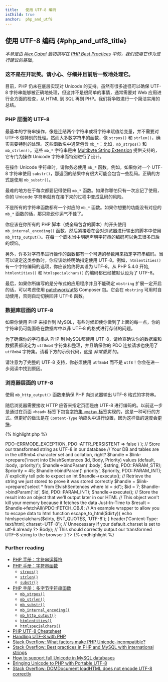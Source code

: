 ```yaml
---
title:   使用 UTF-8 编码
isChild: true
anchor:  php_and_utf8
---
```


## 使用 UTF-8 编码 {#php_and_utf8_title}

_本章是由 [Alex Cabal](https://alexcabal.com/) 最初撰写在 [PHP Best Practices](https://phpbestpractices.org/#utf-8) 中的，我们使用它作为进行建议的基础_。

### 这不是在开玩笑。请小心、仔细并且前后一致地处理它。

目前，PHP 仍未在底层实现对 Unicode 的支持。虽然有很多途径可以确保 UTF-8 字符串能够被正确地处理，但这并不是很简单的事情，通常需要对 Web 应用进行全方面的检查，从 HTML 到 SQL 再到 PHP。我们将争取进行一个简洁实用的总结。

### PHP 层面的 UTF-8

最基本的字符串操作，像是连结两个字符串或将字符串赋值给变量，并不需要对 UTF-8 做特别的处理。然而大多数字符串的函数，像 `strpos()` 和 `strlen()`，确实需要特别的处理。这些函数名中通常包含 `mb_*`：比如，`mb_strpos()` 和 `mb_strlen()`。这些 `mb_*` 字符串是由 [Multibyte String Extension] 提供支持的，它专门为操作 Unicode 字符串而特别进行了设计。

在操作 Unicode 字符串时，请你务必使用 `mb_*` 函数。例如，如果你对一个 UTF-8 字符串使用 `substr()`，那返回的结果中有很大可能会包含一些乱码。正确的方式是使用 `mb_substr()`。

最难的地方在于每次都要记得使用 `mb_*` 函数。如果你哪怕只有一次忘记了使用，你的 Unicode 字符串就有在接下来的过程中变成乱码的风险。

不是所有的字符串函数都有一个对应的 `mb_*` 函数。如果你想要的功能没有对应的 `mb_*` 函数的话，那只能说你运气不佳了。

你应该在你所有的 PHP 脚本（或全局包含的脚本）的开头使用 `mb_internal_encoding()` 函数，然后紧接着在会对浏览器进行输出的脚本中使用 `mb_http_output()`。在每一个脚本当中明确声明字符串的编码可以免去很多日后的烦恼。

另外，许多对字符串进行操作的函数都有一个可选的参数用来指定字符串编码。当可以设定这类参数时，你应该始终明确指定使用 UTF-8。例如，`htmlentities()` 有一个字符编码的选项，你应该始终将其设为 UTF-8。从 PHP 5.4.0 开始, `htmlentities()` 和 `htmlspecialchars()` 的编码都已经被默认设为了 UTF-8。

最后，如果你所编写的是分布式的应用程序并且不能确定 `mbstring` 扩展一定开启的话，可以考虑使用 [patchwork/utf8] Composer 包。它会在 `mbstring` 可用时自动使用，否则自动切换回非 UTF-8 函数。

[Multibyte String Extension]: https://php.net/book.mbstring
[patchwork/utf8]: https://packagist.org/packages/patchwork/utf8

### 数据库层面的 UTF-8

如果你使用 PHP 来操作到 MySQL，有些时候即使你做到了上面的每一点，你的字符串仍可能面临在数据库中以非 UTF-8 的格式进行存储的问题。

为了确保你的字符串从 PHP 到 MySQL都使用 UTF-8，请检查确认你的数据库和数据表都设定为 `utf8mb4` 字符集和整理，并且确保你的 PDO 连接请求也使用了 `utf8mb4` 字符集。请看下方的示例代码，这是 _非常重要_ 的。

请注意为了完整的 UTF-8 支持，你必须使用 `utf8mb4` 而不是  `utf8`！你会在进一步阅读中找到原因。

### 浏览器层面的 UTF-8

使用 `mb_http_output()` 函数来确保 PHP 向浏览器输出 UTF-8 格式的字符串。

随后浏览器需要接收 HTTP 应答来指定页面是由 UTF-8 进行编码的。以前这一步是通过在页面 `<head>` 标签下包含[字符集 `<meta>` 标签](https://htmlpurifier.org/docs/enduser-utf8.html)实现的，这是一种可行的方式。但更好的做法是在 `Content-Type` 响应头中进行设置，因为这样做的速度会[更快](https://developers.google.com/speed/docs/best-practices/rendering#SpecifyCharsetEarly)。

{% highlight php %}
<?php
// Tell PHP that we're using UTF-8 strings until the end of the script
mb_internal_encoding('UTF-8');
$utf_set = ini_set('default_charset', 'utf-8');
if (!$utf_set) {
    throw new Exception('could not set default_charset to utf-8, please ensure it\'s set on your system!');
}

 
// Tell PHP that we'll be outputting UTF-8 to the browser
mb_http_output('UTF-8');
 
// Our UTF-8 test string
$string = 'Êl síla erin lû e-govaned vîn.';
 
// Transform the string in some way with a multibyte function
// Note how we cut the string at a non-Ascii character for demonstration purposes
$string = mb_substr($string, 0, 15);
 
// Connect to a database to store the transformed string
// See the PDO example in this document for more information
// Note the `charset=utf8mb4` in the Data Source Name (DSN)
$link = new PDO(
    'mysql:host=your-hostname;dbname=your-db;charset=utf8mb4',
    'your-username',
    'your-password',
    array(
        PDO::ATTR_ERRMODE => PDO::ERRMODE_EXCEPTION,
        PDO::ATTR_PERSISTENT => false
    )
);
 
// Store our transformed string as UTF-8 in our database
// Your DB and tables are in the utf8mb4 character set and collation, right?
$handle = $link->prepare('insert into ElvishSentences (Id, Body, Priority) values (default, :body, :priority)');
$handle->bindParam(':body', $string, PDO::PARAM_STR);
$priority = 45;
$handle->bindParam(':priority', $priority, PDO::PARAM_INT); // explicitly tell pdo to expect an int
$handle->execute();
 
// Retrieve the string we just stored to prove it was stored correctly
$handle = $link->prepare('select * from ElvishSentences where Id = :id');
$id = 7;
$handle->bindParam(':id', $id, PDO::PARAM_INT);
$handle->execute();
 
// Store the result into an object that we'll output later in our HTML
// This object won't kill your memory because it fetches the data Just-In-Time to
$result = $handle->fetchAll(\PDO::FETCH_OBJ);

// An example wrapper to allow you to escape data to html
function escape_to_html($dirty){
    echo htmlspecialchars($dirty, ENT_QUOTES, 'UTF-8');
}

header('Content-Type: text/html; charset=UTF-8'); // Unnecessary if your default_charset is set to utf-8 already
?><!doctype html>
<html>
    <head>
        <meta charset="UTF-8">
        <title>UTF-8 test page</title>
    </head>
    <body>
        <?php
        foreach($result as $row){
            escape_to_html($row->Body);  // This should correctly output our transformed UTF-8 string to the browser
        }
        ?>
    </body>
</html>
{% endhighlight %}

### Further reading

* [PHP 手册：字符串运算符](https://php.net/language.operators.string)
* [PHP 手册：字符串函数](https://php.net/ref.strings)
    * [`strpos()`](https://php.net/function.strpos)
    * [`strlen()`](https://php.net/function.strlen)
    * [`substr()`](https://php.net/function.substr)
* [PHP 手册：多字节字符串函数](https://php.net/ref.mbstring)
    * [`mb_strpos()`](https://php.net/function.mb-strpos)
    * [`mb_strlen()`](https://php.net/function.mb-strlen)
    * [`mb_substr()`](https://php.net/function.mb-substr)
    * [`mb_internal_encoding()`](https://php.net/function.mb-internal-encoding)
    * [`mb_http_output()`](https://php.net/function.mb-http-output)
    * [`htmlentities()`](https://php.net/function.htmlentities)
    * [`htmlspecialchars()`](https://php.net/function.htmlspecialchars)
* [PHP UTF-8 Cheatsheet](https://blog.loftdigital.com/blog/php-utf-8-cheatsheet)
* [Handling UTF-8 with PHP](https://www.phpwact.org/php/i18n/utf-8)
* [Stack Overflow: What factors make PHP Unicode-incompatible?](https://stackoverflow.com/questions/571694/what-factors-make-php-unicode-incompatible)
* [Stack Overflow: Best practices in PHP and MySQL with international strings](https://stackoverflow.com/questions/140728/best-practices-in-php-and-mysql-with-international-strings)
* [How to support full Unicode in MySQL databases](https://mathiasbynens.be/notes/mysql-utf8mb4)
* [Bringing Unicode to PHP with Portable UTF-8](https://www.sitepoint.com/bringing-unicode-to-php-with-portable-utf8/)
* [Stack Overflow: DOMDocument loadHTML does not encode UTF-8 correctly](https://stackoverflow.com/questions/8218230/php-domdocument-loadhtml-not-encoding-utf-8-correctly)
